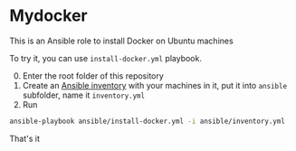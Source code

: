 # Mydocker

This is an Ansible role to install Docker on Ubuntu machines

To try it, you can use `install-docker.yml` playbook.

0. Enter the root folder of this repository
1. Create an
[Ansible inventory](https://docs.ansible.com/ansible/latest/user_guide/intro_inventory.html)
with your machines in it, put it into `ansible` subfolder, name it `inventory.yml`
2. Run

```bash
ansible-playbook ansible/install-docker.yml -i ansible/inventory.yml
```

That's it
